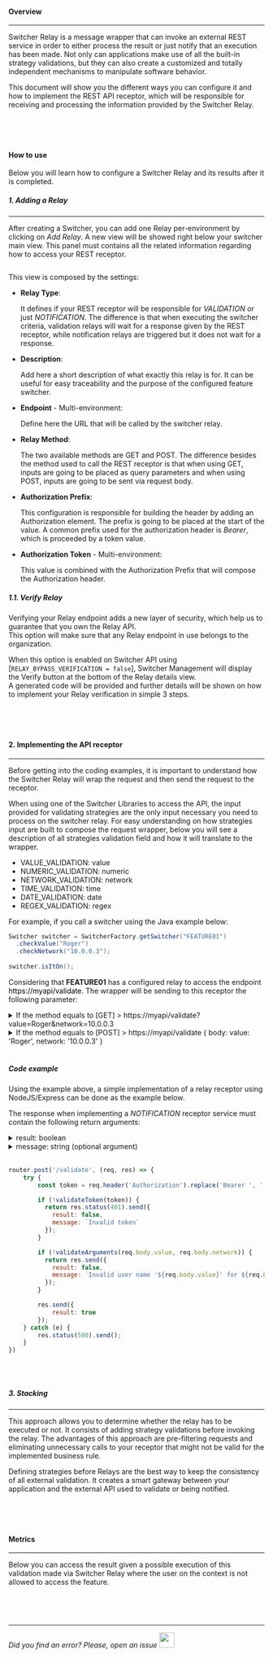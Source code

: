 #### Overview
* * *

Switcher Relay is a message wrapper that can invoke an external REST service in order to either process the result or just notify that an execution has been made.
Not only can applications make use of all the built-in strategy validations, but they can also create a customized and totally independent mechanisms to manipulate software behavior.

This document will show you the different ways you can configure it and how to implement the REST API receptor, which will be responsible for receiving and processing the information provided by the Switcher Relay.

<img src="[$ASSETS_LOCATION]/documentation/images/relay/macro_relay.png" class="image-style center width-70 dark-invert" alt=""/>

</br></br>

#### How to use

Below you will learn how to configure a Switcher Relay and its results after it is completed.

##### 1. Adding a Relay
* * *

After creating a Switcher, you can add one Relay per-environment by clicking on *Add Relay*. A new view will be showed right below your switcher main view. This panel must contains all the related information regarding how to access your REST receptor.

<img src="[$ASSETS_LOCATION]/documentation/images/relay/relay_setup[$DARK_SUFFIX].png" class="image-style shadow dark-invert" alt=""/><p>

This view is composed by the settings:

- **Relay Type**:

  It defines if your REST receptor will be responsible for *VALIDATION* or just *NOTIFICATION*. The difference is that when executing the switcher criteria, validation relays will wait for a response given by the REST receptor, while notification relays are triggered but it does not wait for a response.

- **Description**:

  Add here a short description of what exactly this relay is for. It can be useful for easy traceability and the purpose of the configured feature switcher.

- **Endpoint** - Multi-environment:

  Define here the URL that will be called by the switcher relay.

- **Relay Method**:

  The two available methods are GET and POST. The difference besides the method used to call the REST receptor is that when using GET, inputs are going to be placed as query parameters and when using POST, inputs are going to be sent via request body.

- **Authorization Prefix**:

  This configuration is responsible for building the header by adding an Authorization element. The prefix is going to be placed at the start of the value. A common prefix used for the authorization header is *Bearer*, which is proceeded by a token value.

- **Authorization Token** - Multi-environment:

  This value is combined with the Authorization Prefix that will compose the Authorization header.

##### 1.1. Verify Relay

Verifying your Relay endpoint adds a new layer of security, which help us to guarantee that you own the Relay API.</br>
This option will make sure that any Relay endpoint in use belongs to the organization.

When this option is enabled on Switcher API using [`RELAY_BYPASS_VERIFICATION = false`], Switcher Management will display the Verify button at the bottom of the Relay details view.</br>
A generated code will be provided and further details will be shown on how to implement your Relay verification in simple 3 steps.

<img src="[$ASSETS_LOCATION]/documentation/images/relay/relay_verification[$DARK_SUFFIX].png" class="image-style shadow dark-invert" alt=""/><p>

</br></br>

#### 2. Implementing the API receptor
* * *

  Before getting into the coding examples, it is important to understand how the Switcher Relay will wrap the request and then send the request to the receptor.

  When using one of the Switcher Libraries to access the API, the input provided for validating strategies are the only input necessary you need to process on the switcher relay. For easy understanding on how strategies input are built to compose the request wrapper, below you will see a description of all strategies validation field and how it will translate to the wrapper.

  - VALUE_VALIDATION: value
  - NUMERIC_VALIDATION: numeric
  - NETWORK_VALIDATION: network
  - TIME_VALIDATION: time
  - DATE_VALIDATION: date
  - REGEX_VALIDATION: regex
  
  For example, if you call a switcher using the Java example below:

  ```java
  Switcher switcher = SwitcherFactory.getSwitcher("FEATURE01")
    .checkValue("Roger")
    .checkNetwork("10.0.0.3");
      
  switcher.isItOn();
  ```

  Considering that **FEATURE01** has a configured relay to access the endpoint <a style="text-decoration: none; color: black; cursor: default">https://myapi/validate</a>. The wrapper will be sending to this receptor the following parameter:

  <li style="list-style-type: disclosure-closed;">If the method equals to [GET] > https://myapi/validate?value=Roger&network=10.0.0.3
  <li style="list-style-type: disclosure-closed;">If the method equals to [POST] > https://myapi/validate { body: value: 'Roger', network: '10.0.0.3' }
  </br></br>

  ##### Code example
  Using the example above, a simple implementation of a relay receptor using NodeJS/Express can be done as the example below.

  The response when implementing a *NOTIFICATION* receptor service must contain the following return arguments:
  <li style="list-style-type: disclosure-closed;">result: boolean
  <li style="list-style-type: disclosure-closed;">message: string (optional argument)
  </br></br>

```javascript
router.post('/validate', (req, res) => {
    try {
        const token = req.header('Authorization').replace('Bearer ', '');

        if (!validateToken(token)) {
          return res.status(401).send({
            result: false,
            message: `Invalid token`
          });
        }

        if (!validateArguments(req.body.value, req.body.network)) {
          return res.send({
            result: false,
            message: `Invalid user name '${req.body.value}' for ${req.body.network} network address`
          });
        }

        res.send({
            result: true
        });
    } catch (e) {
        res.status(500).send();
    }
})
```

</br></br>

##### 3. Stacking
* * *

  This approach allows you to determine whether the relay has to be executed or not. It consists of adding strategy validations before invoking the relay.
  The advantages of this approach are pre-filtering requests and eliminating unnecessary calls to your receptor that might not be valid for the implemented business rule.

  Defining strategies before Relays are the best way to keep the consistency of all external validation. It creates a smart gateway between your application and the external API used to validate or being notified. 

  <img src="[$ASSETS_LOCATION]/documentation/images/relay/macro_stack.png" class="image-style center width-70 dark-invert" alt=""/>

</br></br>

#### Metrics
* * *

  Below you can access the result given a possible execution of this validation made via Switcher Relay where the user on the context is not allowed to access the feature.

  <img src="[$ASSETS_LOCATION]/documentation/images/relay/relay_datametrics[$DARK_SUFFIX].png" class="image-style shadow dark-invert" alt=""/>

</br></br>

* * *

*Did you find an error? Please, open an issue*
<a href="https://github.com/switcherapi/switcher-management/issues/new?title=fix:+[relay.md]+-+[INSERT+SHORT+DESCRIPTION]" target="_blank">
    <img src="[$ASSETS_LOCATION]\github.svg" style="width: 30px;">
</a>